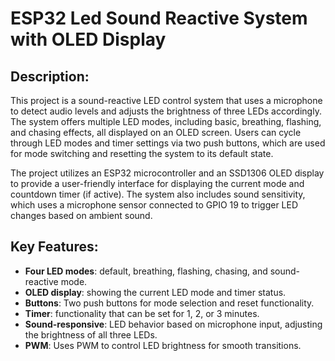 # ESP32 Led Sound Reactive System with OLED Display

## Description:
This project is a sound-reactive LED control system that uses a microphone to detect audio levels and adjusts the brightness of three LEDs accordingly. The system offers multiple LED modes, including basic, breathing, flashing, and chasing effects, all displayed on an OLED screen. Users can cycle through LED modes and timer settings via two push buttons, which are used for mode switching and resetting the system to its default state.

The project utilizes an ESP32 microcontroller and an SSD1306 OLED display to provide a user-friendly interface for displaying the current mode and countdown timer (if active). The system also includes sound sensitivity, which uses a microphone sensor connected to GPIO 19 to trigger LED changes based on ambient sound.

## Key Features:

- **Four LED modes**: default, breathing, flashing, chasing, and sound-reactive mode.
- **OLED display**: showing the current LED mode and timer status.
- **Buttons**: Two push buttons for mode selection and reset functionality.
- **Timer**: functionality that can be set for 1, 2, or 3 minutes.
- **Sound-responsive**: LED behavior based on microphone input, adjusting the brightness of all three LEDs.
- **PWM**: Uses PWM to control LED brightness for smooth transitions.
